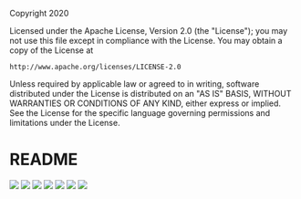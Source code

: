 Copyright 2020

Licensed under the Apache License, Version 2.0 (the "License");
you may not use this file except in compliance with the License.
You may obtain a copy of the License at

    http://www.apache.org/licenses/LICENSE-2.0

Unless required by applicable law or agreed to in writing, software
distributed under the License is distributed on an "AS IS" BASIS,
WITHOUT WARRANTIES OR CONDITIONS OF ANY KIND, either express or implied.
See the License for the specific language governing permissions and
limitations under the License.

# README
<img src="Documents/images/CLK_BUF_Page_1.png">
<img src="Documents/images/CLK_BUF_Page_2.png">
<img src="Documents/images/CLK_BUF_Page_3.png">
<img src="Documents/images/CLK_BUF_Page_4.png">
<img src="Documents/images/CLK_BUF_Page_5.png">
<img src="Documents/images/CLK_BUF_Page_6.png">
<img src="Documents/images/CLK_BUF_Page_7.png">
